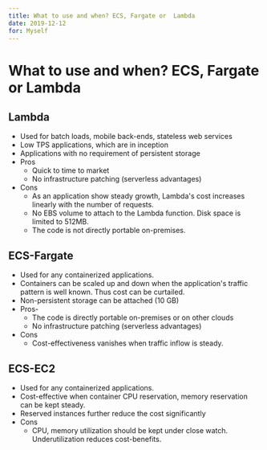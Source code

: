 ```yaml
---
title: What to use and when? ECS, Fargate or  Lambda
date: 2019-12-12
for: Myself
---
```

# What to use and when? ECS, Fargate or  Lambda
## Lambda
   * Used for batch loads, mobile back-ends, stateless web services 
   * Low TPS applications, which are in inception
   * Applications with no requirement of persistent storage
   * Pros
       - Quick to time to market
       - No infrastructure patching (serverless advantages)
   * Cons
       - As an application show steady growth, Lambda's cost increases linearly with the number of requests.
       - No EBS volume to attach to the Lambda function. Disk space is limited to 512MB.
       - The code is not directly portable on-premises.
## ECS-Fargate
   * Used for any containerized applications.
   * Containers can be scaled up and down when the application's traffic pattern is well known. Thus cost can be curtailed.
   * Non-persistent storage can be attached (10 GB)
   * Pros- 
       - The code is directly portable on-premises or on other clouds
       - No infrastructure patching (serverless advantages)
   * Cons
       - Cost-effectiveness vanishes when traffic inflow is steady.
## ECS-EC2
   * Used for any containerized applications. 
   * Cost-effective when container CPU reservation, memory reservation can be kept steady.
   * Reserved instances further reduce the cost significantly 
   * Cons
       - CPU, memory utilization should be kept under close watch. Underutilization reduces cost-benefits.